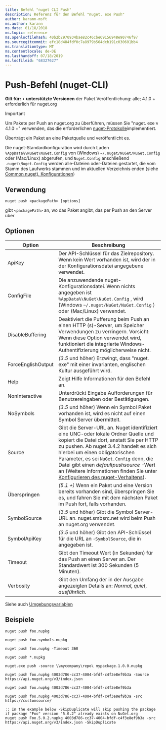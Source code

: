 ```yaml
---
title: Befehl "nuget CLI Push"
description: Referenz für den Befehl "nuget. exe Push"
author: karann-msft
ms.author: karann
ms.date: 01/18/2018
ms.topic: reference
ms.openlocfilehash: 40b2b2970934bae82c46cbe69156948e90746f97
ms.sourcegitcommit: efc18d484fdf0c7a8979b564dcb191c030601bb4
ms.translationtype: MT
ms.contentlocale: de-DE
ms.lasthandoff: 07/18/2019
ms.locfileid: "68327627"
---
```

# <a name="push-command-nuget-cli"></a>Push-Befehl (nuget-CLI)

**Gilt für:** &bullet; **unterstützte Versionen** der Paket Veröffentlichung: alle; 4.1.0 + erforderlich für nuget.org

> [!Important]
> Um Pakete per Push an nuget.org zu überführen, müssen Sie "nuget. exe v 4.1.0 +" verwenden, das die erforderlichen [nuget-Protokolle](../../api/nuget-protocols.md)implementiert.

Überträgt ein Paket an eine Paketquelle und veröffentlicht es.

Die nuget-Standardkonfiguration wird durch Laden `%AppData%\NuGet\NuGet.Config` von (Windows) `~/.nuget/NuGet/NuGet.Config` oder (Mac/Linux) abgerufen, und `Nuget.Config` anschließend `.nuget\Nuget.Config` werden alle-Dateien oder-Dateien gestartet, die vom Stamm des Laufwerks stammen und im aktuellen Verzeichnis enden (siehe [Common nuget). Konfigurationen](../../consume-packages/configuring-nuget-behavior.md))

## <a name="usage"></a>Verwendung

```cli
nuget push <packagePath> [options]
```

gibt `<packagePath>` an, wo das Paket angibt, das per Push an den Server über

## <a name="options"></a>Optionen

| Option | Beschreibung |
| --- | --- |
| ApiKey | Der API-Schlüssel für das Zielrepository. Wenn kein Wert vorhanden ist, wird der in der Konfigurationsdatei angegebene verwendet. |
| ConfigFile | Die anzuwendende nuget-Konfigurationsdatei. Wenn nichts angegeben ist `%AppData%\NuGet\NuGet.Config` , wird (Windows `~/.nuget/NuGet/NuGet.Config` ) oder (Mac/Linux) verwendet.|
| DisableBuffering | Deaktiviert die Pufferung beim Push an einen HTTP (s)-Server, um Speicher Verwendungen zu verringern. Vorsicht: Wenn diese Option verwendet wird, funktioniert die integrierte Windows-Authentifizierung möglicherweise nicht. |
| ForceEnglishOutput | *(3.5* und höher) Erzwingt, dass "nuget. exe" mit einer invarianten, englischen Kultur ausgeführt wird. |
| Help | Zeigt Hilfe Informationen für den Befehl an. |
| NonInteractive | Unterdrückt Eingabe Aufforderungen für Benutzereingaben oder Bestätigungen. |
| NoSymbols | *(3.5* und höher) Wenn ein Symbol Paket vorhanden ist, wird es nicht auf einen Symbol Server übermittelt. |
| Source | Gibt die Server-URL an. Nuget identifiziert eine UNC-oder lokale Ordner Quelle und kopiert die Datei dort, anstatt Sie per HTTP zu pushen.  Ab nuget 3.4.2 handelt es sich hierbei um einen obligatorischen Parameter, es sei `NuGet.Config` denn, die Datei gibt einen *defaultpushsource* -Wert an (Weitere Informationen finden Sie unter [Konfigurieren des nuget-Verhaltens](../../consume-packages/configuring-nuget-behavior.md)). |
| Überspringen | *(5.1 +)* Wenn ein Paket und eine Version bereits vorhanden sind, überspringen Sie es, und fahren Sie mit dem nächsten Paket im Push fort, falls vorhanden. |
| SymbolSource | *(3.5* und höher) Gibt die Symbol Server-URL an. nuget.smbsrc.net wird beim Push an nuget.org verwendet. |
| SymbolApiKey | *(3.5* und höher) Gibt den API-Schlüssel für die URL an `-SymbolSource`, die in angegeben ist. |
| Timeout | Gibt den Timeout Wert (in Sekunden) für das Push an einen Server an. Der Standardwert ist 300 Sekunden (5 Minuten). |
| Verbosity | Gibt den Umfang der in der Ausgabe angezeigten Details an: *Normal*, *quiet*, *ausführlich*. |

Siehe auch [Umgebungsvariablen](cli-ref-environment-variables.md)

## <a name="examples"></a>Beispiele

```cli
nuget push foo.nupkg

nuget push foo.symbols.nupkg

nuget push foo.nupkg -Timeout 360

nuget push *.nupkg

nuget.exe push -source \\mycompany\repo\ mypackage.1.0.0.nupkg

nuget push foo.nupkg 4003d786-cc37-4004-bfdf-c4f3e8ef9b3a -Source https://api.nuget.org/v3/index.json

nuget push foo.nupkg 4003d786-cc37-4004-bfdf-c4f3e8ef9b3a

nuget push foo.nupkg 4003d786-cc37-4004-bfdf-c4f3e8ef9b3a -src https://customsource/

:: In the example below -SkipDuplicate will skip pushing the package if package "Foo" version "5.0.2" already exists on NuGet.org
nuget push Foo.5.0.2.nupkg 4003d786-cc37-4004-bfdf-c4f3e8ef9b3a -src https://api.nuget.org/v3/index.json -SkipDuplicate
```
